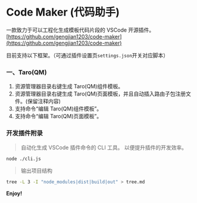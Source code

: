 # Code Maker (代码助手)

一款致力于可以工程化生成模板代码片段的 VSCode 开源插件。  
[https://github.com/gengjian1203/code-maker](https://github.com/gengjian1203/code-maker)

目前支持以下框架。（可通过插件设置页`settings.json`开关对应脚本）

### 一、Taro(QM)

1.  资源管理器目录右键生成 Taro(QM)组件模板。
2.  资源管理器目录右键生成 Taro(QM)页面模板，并且自动插入路由子包注册文件。(保留注释内容)
3.  支持命令“编辑 Taro(QM)组件模板”。
4.  支持命令“编辑 Taro(QM)页面模板”。

### 开发插件附录

> 自动化生成 VSCode 插件命令的 CLI 工具。
> 以便提升插件的开发效率。

```bash
node ./cli.js
```

> 输出项目结构

```bash
tree -L 3 -I "node_modules|dist|build|out" > tree.md
```

**Enjoy!**

